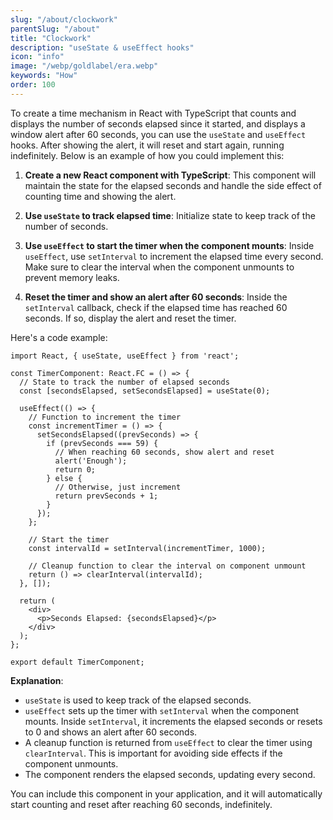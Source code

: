 ```yaml
---
slug: "/about/clockwork"
parentSlug: "/about"
title: "Clockwork"
description: "useState & useEffect hooks"
icon: "info"
image: "/webp/goldlabel/era.webp"
keywords: "How"
order: 100
---
```

To create a time mechanism in React with TypeScript that counts and displays the number of seconds elapsed since it started, and displays a window alert after 60 seconds, you can use the `useState` and `useEffect` hooks. After showing the alert, it will reset and start again, running indefinitely. Below is an example of how you could implement this:

1. **Create a new React component with TypeScript**: This component will maintain the state for the elapsed seconds and handle the side effect of counting time and showing the alert.

2. **Use `useState` to track elapsed time**: Initialize state to keep track of the number of seconds.

3. **Use `useEffect` to start the timer when the component mounts**: Inside `useEffect`, use `setInterval` to increment the elapsed time every second. Make sure to clear the interval when the component unmounts to prevent memory leaks.

4. **Reset the timer and show an alert after 60 seconds**: Inside the `setInterval` callback, check if the elapsed time has reached 60 seconds. If so, display the alert and reset the timer.

Here's a code example:

```tsx
import React, { useState, useEffect } from 'react';

const TimerComponent: React.FC = () => {
  // State to track the number of elapsed seconds
  const [secondsElapsed, setSecondsElapsed] = useState(0);

  useEffect(() => {
    // Function to increment the timer
    const incrementTimer = () => {
      setSecondsElapsed((prevSeconds) => {
        if (prevSeconds === 59) {
          // When reaching 60 seconds, show alert and reset
          alert('Enough');
          return 0;
        } else {
          // Otherwise, just increment
          return prevSeconds + 1;
        }
      });
    };

    // Start the timer
    const intervalId = setInterval(incrementTimer, 1000);

    // Cleanup function to clear the interval on component unmount
    return () => clearInterval(intervalId);
  }, []);

  return (
    <div>
      <p>Seconds Elapsed: {secondsElapsed}</p>
    </div>
  );
};

export default TimerComponent;
```

**Explanation**:
- `useState` is used to keep track of the elapsed seconds.
- `useEffect` sets up the timer with `setInterval` when the component mounts. Inside `setInterval`, it increments the elapsed seconds or resets to 0 and shows an alert after 60 seconds.
- A cleanup function is returned from `useEffect` to clear the timer using `clearInterval`. This is important for avoiding side effects if the component unmounts.
- The component renders the elapsed seconds, updating every second.

You can include this component in your application, and it will automatically start counting and reset after reaching 60 seconds, indefinitely.
